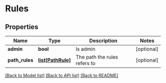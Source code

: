 # Rules

## Properties
Name | Type | Description | Notes
------------ | ------------- | ------------- | -------------
**admin** | **bool** | Is admin | [optional] 
**path_rules** | [**list[PathRule]**](PathRule.md) | The path the rules refers to | [optional] 

[[Back to Model list]](../README.md#documentation-for-models) [[Back to API list]](../README.md#documentation-for-api-endpoints) [[Back to README]](../README.md)


